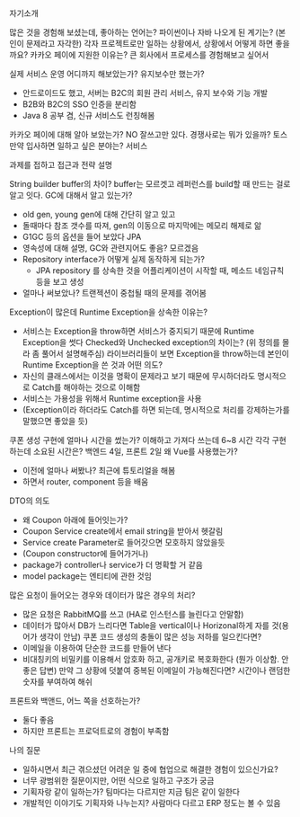 자기소개

많은 것을 경험해 보셨는데, 좋아하는 언어는? 파이썬이나 자바
나오게 된 계기는?
(본인이 문제라고 자각한) 각자 프로젝트로만 일하는 상황에서, 상황에서 어떻게 하면 좋을까요?
카카오 페이에 지원한 이유는? 큰 회사에서 프로세스를 경험해보고 싶어서

실제 서비스 운영 어디까지 해보았는가? 유지보수만 했는가?
- 안드로이드도 했고, 서버는 B2C의 회원 관리 서비스, 유지 보수와 기능 개발
- B2B와 B2C의 SSO 인증을 분리함
- Java 8 공부 겸, 신규 서비스도 런칭해봄

카카오 페이에 대해 알아 보았는가? NO 잘쓰고만 있다.
경쟁사로는 뭐가 있을까? 토스
만약 입사하면 일하고 싶은 분야는? 서비스

과제를 접하고 접근과 전략 설명

String builder buffer의 차이? buffer는 모르겟고 레퍼런스를 build할 때 만드는 걸로 알고 잇다.
GC에 대해서 알고 있는가? 
- old gen, young gen에 대해 간단히 알고 있고
- 돌때마다 참조 갯수를 따져, gen의 이동으로 마지막에는 메모리 해제로 앎
- G1GC 등의 옵션을 들어 보았다
JPA
- 영속성에 대해 설명, GC와 관련지어도 좋음? 모르겠음
- Repository interface가 어떻게 실제 동작하게 되는가? 
    - JPA repository 를 상속한 것을 어플리케이션이 시작할 때, 메소드 네임규칙 등을 보고 생성
- 얼마나 써보았나? 트랜젝션이 중첩될 때의 문제를 겪어봄

Exception이 많은데 Runtime Exception을 상속한 이유는?
- 서비스는 Exception을 throw하면 서비스가 중지되기 때문에 Runtime Exception을 썻다
Checked와 Unchecked exception의 차이는?
(위 정의를 몰라 좀 풀어서 설명해주심) 라이브러리들이 보면 Exception을 throw하는데 본인이 Runtime Exception을 쓴 것과 어떤 의도?
- 자신의 클래스에서는 이것을 명확이 문제라고 보기 때문에 무시하더라도 명시적으로 Catch를 해야하는 것으로 이해함
- 서비스는 가용성을 위해서 Runtime exception을 사용
- (Exception이라 하더라도 Catch를 하면 되는데, 명시적으로 처리를 강제하는가를 말했으면 좋았을 듯)


쿠폰 생성 구현에 얼마나 시간을 썼는가? 이해하고 가져다 쓰는데 6~8 시간
각각 구현하는데 소요된 시간은? 백엔드 4일, 프론트 2일
왜 Vue를 사용했는가? 
- 이전에 얼마나 써봤나? 최근에 튜토리얼을 해봄
- 하면서 router, component 등을 배움


DTO의 의도 
- 왜 Coupon 아래에 들어잇는가?
- Coupon Service create에서 email string을 받아서 헷갈림
- Service create Parameter로 들어갓으면 모호하지 않았을듯
- (Coupon constructor에 들어가거나)
- package가 controller나 service가 더 명확할 거 같음
- model package는 엔티티에 관한 것임


많은 요청이 들어오는 경우와 데이터가 많은 경우의 처리? 
- 많은 요청은 RabbitMQ를 쓰고 (HA로 인스턴스를 늘린다고 안말함)
- 데이터가 많아서 DB가 느리다면 Table을 vertical이나 Horizonal하게 자를 것(용어가 생각이 안남)
쿠폰 코드 생성의 충돌이 많은 성능 저하를 일으킨다면? 
- 이메일을 이용하여 단순한 코드를 만들어 낸다
- 비대칭키의 비밀키를 이용해서 암호화 하고, 공개키로 복호화한다 (뭔가 이상함. 안좋은 답변)
만약 그 상황에 덧붙여 중복된 이메일이 가능해진다면? 시간이나 랜덤한 숫자를 부여하여 해쉬

프론트와 백앤드, 어느 쪽을 선호하는가?
- 둘다 좋음
- 하지만 프론트는 프로덕트로의 경험이 부족함

나의 질문 
- 일하시면서 최근 겪으셨던 어려운 일 중에 협업으로 해결한 경험이 있으신가요?
- 너무 광범위한 질문이지만, 어떤 식으로 일하고 구조가 궁금
- 기획자랑 같이 일하는가? 팀마다는 다르지만 지금 팀은 같이 일한다
- 개발적인 이야기도 기획자와 나누는지? 사람마다 다르고 ERP 정도는 볼 수 있음